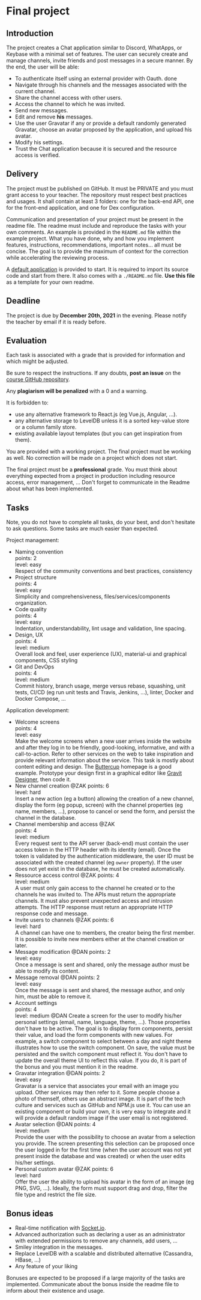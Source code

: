 
# Final project

## Introduction

The project creates a Chat application similar to Discord, WhatApps, or Keybase with a minimal set of features. The user can securely create and manage channels, invite friends and post messages in a secure manner. By the end, the user will be able:

* To authenticate itself using an external provider with Oauth. done
* Navigate through his channels and the messages associated with the current channel.
* Share the channel access with other users.
* Access the channel to which he was invited.
* Send new messages.
* Edit and remove **his** messages.
* Use the user Gravatar if any or provide a default randomly generated Gravatar, choose an avatar proposed by the application, and upload his avatar.
* Modify his settings.
* Trust the Chat application because it is secured and the resource access is verified.

## Delivery

The project must be published on GitHub. It must be PRIVATE and you must grant access to your teacher. The repository must respect best practices and usages. It shall contain at least 3 folders: one for the back-end API, one for the front-end application, and one for Dex configuration.

Communication and presentation of your project must be present in the readme file. The readme must include and reproduce the tasks with your own comments. An example is provided in the `README.md` file within the example project. What you have done, why and how you implement features, instructions, recommendations, important notes... all must be concise. The goal is to provide the maximum of context for the correction while accelerating the reviewing process.

A [default application](./) is provided to start. It is required to import its source code and start from there. It also comes with a `./README.md` file. **Use this file** as a template for your own readme.

## Deadline

The project is due by **December 20th, 2021** in the evening. Please notify the teacher by email if it is ready before.

## Evaluation

Each task is associated with a grade that is provided for information and which might be adjusted.

Be sure to respect the instructions. If any doubts, **post an issue** on the [course GitHub repository](https://github.com/adaltas/ece-webtech-2021-fall/).

Any **plagiarism will be penalized** with a 0 and a warning.

It is forbidden to:

* use any alternative framework to React.js (eg Vue.js, Angular, ...).
* any alternative storage to LevelDB unless it is a sorted key-value store or a column family store.
* existing available layout templates (but you can get inspiration from them).

You are provided with a working project. The final project must be working as well. No correction will be made on a project which does not start.

The final project must be a **professional** grade. You must think about everything expected from a project in production including resource access, error management, ... Don't forget to communicate in the Readme about what has been implemented.

## Tasks

Note, you do not have to complete all tasks, do your best, and don't hesitate to ask questions. Some tasks are much easier than expected.

Project management:

* Naming convention   
  points: 2   
  level: easy   
  Respect of the community conventions and best practices, consistency
* Project structure   
  points: 4   
  level: easy   
  Simplicity and comprehensiveness, files/services/components organization.
* Code quality   
  points: 4   
  level: easy   
  Indentation, understandability, lint usage and validation, line spacing.
* Design, UX   
  points: 4   
  level: medium   
  Overall look and feel, user experience (UX), material-ui and graphical components, CSS styling
* Git and DevOps   
  points: 4   
  level: medium   
  Commit history, branch usage, merge versus rebase, squashing, unit tests, CI/CD (eg run unit tests and Travis, Jenkins, ...), linter, Docker and Docker Compose, ...

Application development:

* Welcome screens   
  points: 4   
  level: easy   
  Make the welcome screens when a new user arrives inside the website and after they log in to be friendly, good-looking, informative, and with a call-to-action. Refer to other services on the web to take inspiration and provide relevant information about the service. This task is mostly about content editing and design. The [Buttercup](https://buttercup.pw/) homepage is a good example. Prototype your design first in a graphical editor like [Gravit Designer](https://www.designer.io/en/), then code it.
* New channel creation  @ZAK
  points: 6   
  level: hard   
  Insert a new action (eg a button) allowing the creation of a new channel, display the form (eg popup, screen) with the channel properties (eg name, members, ...), propose to cancel or send the form, and persist the channel in the database.
* Channel membership and access  @ZAK  
  points: 4   
  level: medium   
  Every request sent to the API server (back-end) must contain the user access token in the HTTP header with its identity (email). Once the token is validated by the authentication middleware, the user ID must be associated with the created channel (eg `owner` property). If the user does not yet exist in the database, he must be created automatically.
* Ressource access control    @ZAK
  points: 4   
  level: medium   
  A user must only gain access to the channel he created or to the channels he was invited to. The APIs must return the appropriate channels. It must also prevent unexpected access and intrusion attempts. The HTTP response must return an appropriate HTTP response code and message.
* Invite users to channels   @ZAK
  points: 6   
  level: hard   
  A channel can have one to  members, the creator being the first member. It is possible to invite new members either at the channel creation or later.
* Message modification  @DAN
  points: 2   
  level: easy   
  Once a message is sent and shared, only the message author must be able to modify its content.
* Message removal  @DAN
  points: 2   
  level: easy   
  Once the message is sent and shared, the message author, and only him, must be able to remove it.
* Account settings   
  points: 4   
  level: medium  @DAN
  Create a screen for the user to modify his/her personal settings (email, name, language, theme, ...). Those properties don't have to be active. The goal is to display form components, persist their value, and load the form components with new values. For example, a switch component to select between a day and night theme illustrates how to use the switch component. On save, the value must be persisted and the switch component must reflect it. You don't have to update the overall theme UI to reflect this value. If you do, it is part of the bonus and you must mention it in the readme.
* Gravatar integration  @DAN
  points: 2   
  level: easy   
  Gravatar is a service that associates your email with an image you upload. Other services may then refer to it. Some people choose a photo of themself, others use an abstract image. It is part of the tech culture and services such as GitHub and NPM.js use it. You can use an existing component or build your own, it is very easy to integrate and it will provide a default random image if the user email is not registered.
* Avatar selection  @DAN
  points: 4   
  level: medium   
  Provide the user with the possibility to choose an avatar from a selection you provide. The screen presenting this selection can be proposed once the user logged in for the first time (when the user account was not yet present inside the database and was created) or when the user edits his/her settings.
* Personal custom avatar  @ZAK
  points: 6   
  level: hard   
  Offer the user the ability to upload his avatar in the form of an image (eg PNG, SVG, ...). Ideally, the form must support drag and drop, filter the file type and restrict the file size.

## Bonus ideas

* Real-time notification with [Socket.io](https://socket.io/).
* Advanced authorization such as declaring a user as an administrator with extended permissions to remove any channels, add users, ...
* Smiley integration in the messages.
* Replace LevelDB with a scalable and distributed alternative (Cassandra, HBase, ...)
* Any feature of your liking

Bonuses are expected to be proposed if a large majority of the tasks are implemented. Communicate about the bonus inside the readme file to inform about their existence and usage.
